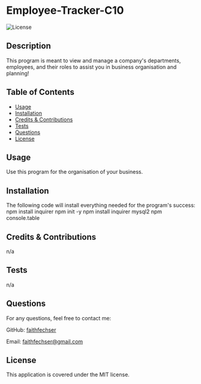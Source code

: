 # Employee-Tracker-C10
![License](https://img.shields.io/badge/License-MIT-blue.svg)

## Description

This program is meant to view and manage a company's departments, employees, and their roles to assist you in business organisation and planning!

## Table of Contents
- [Usage](#usage)
- [Installation](#installation)
- [Credits & Contributions](#contributions)
- [Tests](#tests)
- [Questions](#questions)
- [License](#license)

## Usage

Use this program for the organisation of your business.

## Installation

The following code will install everything needed for the program's success:
npm install inquirer
npm init -y
npm install inquirer mysql2
npm console.table


## Credits & Contributions

n/a

## Tests

n/a

## Questions

For any questions, feel free to contact me:

GitHub: [faithfechser](https://github.com/faithfechser)

Email: faithfechser@gmail.com

## License

This application is covered under the MIT license.